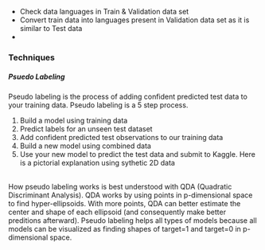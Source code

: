 * Check data languages in Train & Validation data set
* Convert train data into languages present in Validation data set as it is similar to Test data
* 

### Techniques
##### Psuedo Labeling
Pseudo labeling is the process of adding confident predicted test data to your training data. Pseudo labeling is a 5 step process. 
1. Build a model using training data
2. Predict labels for an unseen test dataset
3. Add confident predicted test observations to our training data 
4. Build a new model using combined data 
5. Use your new model to predict the test data and submit to Kaggle. Here is a pictorial explanation using sythetic 2D data
</br>
How pseudo labeling works is best understood with QDA (Quadratic Discriminant Analysis). QDA works by using points in p-dimensional space to find hyper-ellipsoids. With more points, QDA can better estimate the center and shape of each ellipsoid (and consequently make better preditions afterward). Pseudo labeling helps all types of models because all models can be visualized as finding shapes of target=1 and target=0 in p-dimensional space. 










